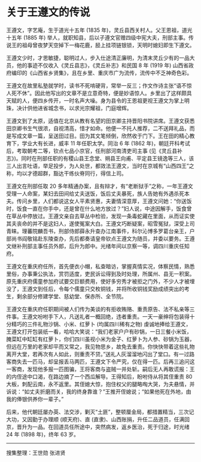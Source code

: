 # 关于王遵文的传说

王遵文，字艺庵，生于道光十五年 (1835 年)，灵丘县西关村人。父王恩祖，道光十五年 (1885 年) 举人，就职知县，后以子遵文官赠四级中宪大夫，刑部主事。传说王的祖母曾夜梦天空掉下一梅花鹿，胫上挂项链银锁，天明时媳妇即生下遵文。

王遵文少时，才思敏捷，聪明过人，步入仕途清正廉明，为清末灵丘少有的一品大员，他的事迹不仅收入《灵丘县志》，《灵丘补志》和民国 8 年 (1919 年) 山西省政府编印的《山西省乡贤集》，且在乡里、重庆市广为流传，流传中不乏神奇色彩。

王遵文在故里私塾就学时，读书不死啃硬背，常举一反三；作文作诗主张“语不惊人死不休”。因此他写出的文章不是立意奇特，便是妙语惊人。乡里出了这样颇具天赋的人，便四乡传开，一时名声大噪。身为县令的王恩祖更视王遵文为掌上明珠，决计供他进省城念书，以求光宗耀祖，门庭增辉。

王遵文到了太原，适值在北京从教有名望的田京卿主持晋阳书院讲席。王遵文获悉田京卿书生气很浓，自视清高，惜才如命。他便一不托人推荐，二不送拜礼品，而是写成文章一篇，呈送田过目。田为其文笔倾倒，欣然收于门下。王在田的精心教育下，学业大有长进，威丰 11 年任职太学。同治 6 年 (1862 年)，朝廷开科考试后，考取朝考二等，钦点七品小京官，任刑部河南清吏司主事 (见《灵丘县补志》)。同时在刑部任职的有稷山县王念堂、朔县王向甫、平定县王镜逸等三人，该三人出言吐语，举足投步，为人处世，都效法王遵文，当时在京城有“山西四王”之称，均以才德超群，豁达干练伙脊同行，得信上司。

王遵文在刑部任取 20 多年精通办案，且有辩才，有“老断狱手”之称，一年王遵文受理一人命案，某妇去田间给丈夫送饭，饭后丈夫暴死，族人告她有外遇杀死本夫。传问乡里，人们都说这女人平素贤惠，夫妻情深意厚，王遵文问她：“你送饭时，饭食一直在你手中，还是曾在什么地方放过？”妇人说，中途因解手，饭食曾在草丛中停放过。王遵文亲自去草丛中检验，发现一条毒蛇藏在里面，从而证实使其夫丧命的并不是这妇人，遂使冤案大白。王遵文巧断疑案，昭雪冤狱，深受上司青睐。理蕃院麟吾书，刑部侍郎薛永升查办江南事件，科尔沁博多罗葛台亲王，户部尚书阎敬铭赴东陵查办，先后都奏请皇帝钦点王遵文为随员，并委以要务。王遵文继补刑部主事任员外郎，后升为郎中。光绪年间以京察一等，调四川重庆任知府。

王遵文在重庆府任所，首先便衣小帽，私查暗访，掌握真情实况，体察民情，熟悉里俗，办事秉公执法，赏罚适度，吏民诉讼得到及时处理，所属州、县无一积案。原先重庆府儒童参加府试要交巨额费用，使好多穷秀才被拒之门外，不少人才被埋没了，王遵文到任后，令每个儒童只交枚铜钱，并将所收铜钱奖励成绩突出的考生，剩余部分修建学堂、慈幼堂、保赤所、全节院。

王遵文在重庆府任职期间被人们传为美谈的有拒收贿赂、重责原告、法不私亲等三件事。王遵文吩咐手下人，凡送礼者一概回绝，违者重责。一天一豪绅将包装得十分精巧的三件礼物沙锅、小米、红萝卜 (均属四川稀有之物) 虔诚地捧给王遵文，王遵文打开包装纸一看，哈哈大笑说：“我们老家户户有砂锅，一日三餐小米饭，腌菜缸中缸缸有红萝卜，你们四川虽视小米为金子、红萝卜为人参、砂锅为玉器，但远在万里的老家却平而又常之，我见物思乡，故免去重责。你快快带着这些礼物离开大堂，若再次有人如此，则重责不贷。”送礼人灰溜溜地闪出了堂口。有一过路客商失去一匹马，却呈报丢马两匹，王遵文下令严究，仅在得一匹。后再三追问这一客商，发现他多报一匹图骗，王将客商与盗贼一并处斩。嗣后无人再敢谎报：王的内侄途中口渴，在路边摘了一个西瓜解导。王得知后，盼咐侍从将其侄重责 80 大板，刺配云南，永不返里。其侄媳大惊，抱住权父的腿略啕大哭，为夫悬情，并诉说：“如丈夫折磨而关，我的终身靠谁？”王推开侄媳说；“如果他死在外地，由我的俸银供养你一辈子。”

后来，他代朝廷屡办英、法交涉，剿灭“土匪”，整顿厘金局，都措置精当，三次记大功，又因勤于办理顺 (顺天府)、直 (直隶)、山西账捐，升任二品道员，任满回京，晋升为一品。在回道员任所途中，突然病发，返乡医治，死于归途，时光绪 24 年 (1898 年)，终年 63 岁。

---

搜集整理：王世勋 张进贤